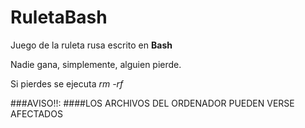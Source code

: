 # RuletaBash


Juego de la ruleta rusa escrito en __Bash__

Nadie gana, simplemente, alguien pierde.

Si pierdes se ejecuta *rm -rf*



###AVISO!!: 
####LOS ARCHIVOS DEL ORDENADOR PUEDEN VERSE AFECTADOS
